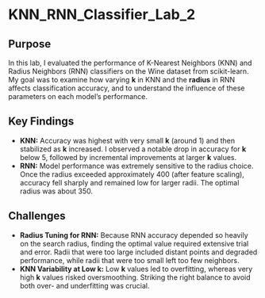 # KNN_RNN_Classifier_Lab_2

## Purpose
In this lab, I evaluated the performance of K-Nearest Neighbors (KNN) and Radius Neighbors (RNN) classifiers on the Wine dataset from scikit-learn. My goal was to examine how varying **k** in KNN and the **radius** in RNN affects classification accuracy, and to understand the influence of these parameters on each model’s performance.

## Key Findings
- **KNN:** Accuracy was highest with very small **k** (around 1) and then stabilized as **k** increased. I observed a notable drop in accuracy for **k** below 5, followed by incremental improvements at larger **k** values.
- **RNN:** Model performance was extremely sensitive to the radius choice. Once the radius exceeded approximately 400 (after feature scaling), accuracy fell sharply and remained low for larger radii. The optimal radius was about 350.

## Challenges
- **Radius Tuning for RNN:** Because RNN accuracy depended so heavily on the search radius, finding the optimal value required extensive trial and error. Radii that were too large included distant points and degraded performance, while radii that were too small left too few neighbors.
- **KNN Variability at Low k:** Low **k** values led to overfitting, whereas very high **k** values risked oversmoothing. Striking the right balance to avoid both over- and underfitting was crucial.
